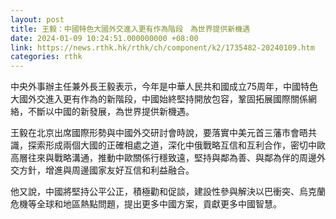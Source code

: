 ```yaml
---
layout: post
title: 王毅：中國特色大國外交進入更有作為階段　為世界提供新機遇
date: 2024-01-09 10:24:51.000000000 +08:00
link: https://news.rthk.hk/rthk/ch/component/k2/1735482-20240109.htm
categories: rthk
---
```


中央外事辦主任兼外長王毅表示，今年是中華人民共和國成立75周年，中國特色大國外交進入更有作為的新階段，中國始終堅持開放包容，鞏固拓展國際關係網絡，不斷以中國的新發展，為世界提供新機遇。

王毅在北京出席國際形勢與中國外交研討會時說，要落實中美元首三藩市會晤共識，探索形成兩個大國的正確相處之道，深化中俄戰略互信和互利合作，密切中歐高層往來與戰略溝通，推動中歐關係行穩致遠，堅持與鄰為善、與鄰為伴的周邊外交方針，增進與周邊國家友好互信和利益融合。

他又說，中國將堅持公平公正，積極勸和促談，建設性參與解決以巴衝突、烏克蘭危機等全球和地區熱點問題，提出更多中國方案，貢獻更多中國智慧。
